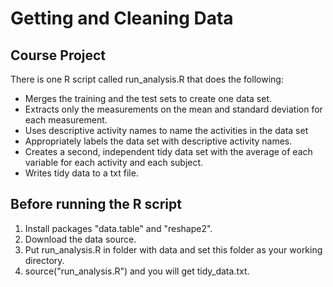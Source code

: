 # Getting and Cleaning Data

## Course Project
There is one R script called run_analysis.R that does the following:

* Merges the training and the test sets to create one data set.
* Extracts only the measurements on the mean and standard deviation for each measurement.
* Uses descriptive activity names to name the activities in the data set
* Appropriately labels the data set with descriptive activity names.
* Creates a second, independent tidy data set with the average of each variable for each activity and each subject.
* Writes tidy data to a txt file.

## Before running the R script
1. Install packages "data.table" and "reshape2".
2. Download the data source.
3. Put run_analysis.R in folder with data and set this folder as your working directory.
4. source("run_analysis.R") and you will get tidy_data.txt.
